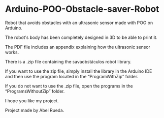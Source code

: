 # Arduino-POO-Obstacle-saver-Robot

Robot that avoids obstacles with an ultrasonic sensor made with POO on Arduino.

The robot's body has been completely designed in 3D to be able to print it. 

The PDF file includes an appendix explaining how the ultrasonic sensor works.

There is a .zip file containing the savaobstáculos robot library. 

If you want to use the zip file, simply install the library in the Arduino IDE and then use the program located in the “ProgramWithZip” folder.

If you do not want to use the .zip file, open the programs in the “ProgramsWithoutZip” folder.

I hope you like my project. 

Project made by Abel Rueda.

